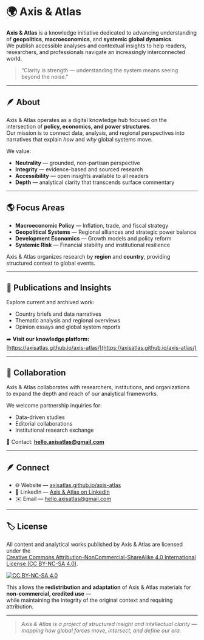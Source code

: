 # 🌍 Axis & Atlas

**Axis & Atlas** is a knowledge initiative dedicated to advancing understanding of **geopolitics**, **macroeconomics**, and **systemic global dynamics**.  
We publish accessible analyses and contextual insights to help readers, researchers, and professionals navigate an increasingly interconnected world.

> “Clarity is strength — understanding the system means seeing beyond the noise.”

---

## 🪶 About

Axis & Atlas operates as a digital knowledge hub focused on the intersection of **policy, economics, and power structures**.  
Our mission is to connect data, analysis, and regional perspectives into narratives that explain *how* and *why* global systems move.

We value:
- **Neutrality** — grounded, non-partisan perspective  
- **Integrity** — evidence-based and sourced research  
- **Accessibility** — open insights available to all readers  
- **Depth** — analytical clarity that transcends surface commentary  

---

## 🌎 Focus Areas

- **Macroeconomic Policy** — Inflation, trade, and fiscal strategy  
- **Geopolitical Systems** — Regional alliances and strategic power balance  
- **Development Economics** — Growth models and policy reform  
- **Systemic Risk** — Financial stability and institutional resilience  

Axis & Atlas organizes research by **region** and **country**, providing structured context to global events.

---

## 📘 Publications and Insights

Explore current and archived work:
- Country briefs and data narratives  
- Thematic analysis and regional overviews  
- Opinion essays and global system reports  

➡️ **Visit our knowledge platform:**  
[https://axisatlas.github.io/axis-atlas/](https://axisatlas.github.io/axis-atlas/)

---

## 💼 Collaboration

Axis & Atlas collaborates with researchers, institutions, and organizations  
to expand the depth and reach of our analytical frameworks.

We welcome partnership inquiries for:
- Data-driven studies  
- Editorial collaborations  
- Institutional research exchange  

📩 Contact: **[hello.axisatlas@gmail.com](mailto:hello.axisatlas@gmail.com)**

---

## 🪶 Connect

- 🌐 Website — [axisatlas.github.io/axis-atlas](https://axisatlas.github.io/axis-atlas/)  
- 💼 LinkedIn — [Axis & Atlas on LinkedIn](https://www.linkedin.com/company/axis-atlas)  
- ✉️ Email — [hello.axisatlas@gmail.com](mailto:hello.axisatlas@gmail.com)

---

## 🏷️ License

All content and analytical works published by Axis & Atlas are licensed under the  
[Creative Commons Attribution-NonCommercial-ShareAlike 4.0 International License (CC BY-NC-SA 4.0)](https://creativecommons.org/licenses/by-nc-sa/4.0/).  

[![CC BY-NC-SA 4.0](https://licensebuttons.net/l/by-nc-sa/4.0/88x31.png)](https://creativecommons.org/licenses/by-nc-sa/4.0/)

This allows the **redistribution and adaptation** of Axis & Atlas materials for **non-commercial, credited use** —  
while maintaining the integrity of the original context and requiring attribution.

---

> *Axis & Atlas is a project of structured insight and intellectual clarity —  
> mapping how global forces move, intersect, and define our era.*
